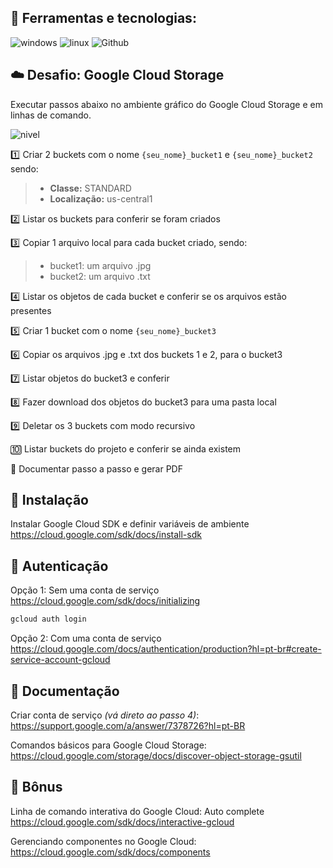 ## :crystal_ball: Ferramentas e tecnologias: 
![windows](https://img.shields.io/static/v1?label=&message=Windows&color=lightgrey&logo=windows)
![linux](https://img.shields.io/static/v1?label=&message=Linux&color=lightgrey&logo=linux)
![Github](https://img.shields.io/static/v1?label=&message=Github&color=lightgrey&logo=github)

## :cloud: Desafio: Google Cloud Storage
Executar passos abaixo no ambiente gráfico do Google Cloud Storage e em linhas de comando.  <p>
![nivel](https://img.shields.io/static/v1?label=Nível&message=Básico&color=?style=plastic)  

:one: Criar 2 buckets com o nome `{seu_nome}_bucket1` e `{seu_nome}_bucket2` sendo:
> - **Classe:** STANDARD
> - **Localização:** us-central1

:two: Listar os buckets para conferir se foram criados

:three: Copiar 1 arquivo local para cada bucket criado, sendo: 
 > - bucket1: um arquivo .jpg
 > - bucket2: um arquivo .txt

:four: Listar os objetos de cada bucket e conferir se os arquivos estão presentes

:five: Criar 1 bucket com o nome `{seu_nome}_bucket3`

:six: Copiar os arquivos .jpg e .txt dos buckets 1 e 2, para o bucket3

:seven: Listar objetos do bucket3 e conferir

:eight: Fazer download dos objetos do bucket3 para uma pasta local

:nine: Deletar os 3 buckets com modo recursivo

:keycap_ten: Listar buckets do projeto e conferir se ainda existem

:ticket: Documentar passo a passo e gerar PDF

## :minidisc: Instalação
Instalar Google Cloud SDK e definir variáveis de ambiente  
https://cloud.google.com/sdk/docs/install-sdk

## :busts_in_silhouette: Autenticação
Opção 1: Sem uma conta de serviço  
https://cloud.google.com/sdk/docs/initializing
```bash
gcloud auth login
```

Opção 2: Com uma conta de serviço  
https://cloud.google.com/docs/authentication/production?hl=pt-br#create-service-account-gcloud

## :memo: Documentação
Criar conta de serviço *(vá direto ao passo 4)*:  
https://support.google.com/a/answer/7378726?hl=pt-BR

Comandos básicos para Google Cloud Storage:  
https://cloud.google.com/storage/docs/discover-object-storage-gsutil

## :mega: Bônus
Linha de comando interativa do Google Cloud: Auto complete  
https://cloud.google.com/sdk/docs/interactive-gcloud

Gerenciando componentes no Google Cloud:  
https://cloud.google.com/sdk/docs/components
